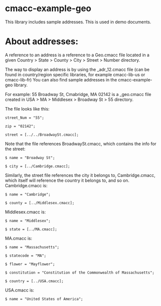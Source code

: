 # cmacc-example-geo

This library includes sample addresses. This is used in demo documents.

# About addresses:

A reference to an address is a reference to a Geo.cmacc file located in a given Country > State > County > City > Street > Number directory.

The way to display an address is by using the _adr_12.cmacc file (can be found in country/region specific libraries, for example cmacc-lib-us or cmacc-lib-fr)
You can also find sample addresses in the cmacc-example-geo library.

For example: 55 Broadway St, Cmabridge, MA 02142 is a _geo.cmacc file created in USA > MA > Middlesex > Broadway St > 55 directory.

The file looks like this: 

```
street_Num = "55";

zip = "02142";

street = [../../BroadwaySt.cmacc];
```

Note that the file references BroadwaySt.cmacc, which contains the info for the street:

```
$ name = "Broadway St";

$ city = [../Cambridge.cmacc];
```

Similarly, the street file references the city it belongs to, Cambridge.cmacc, which itself will reference the country it belongs to, and so on.
Cambridge.cmacc is:

```
$ name = "Cambridge";

$ county = [../Middlesex.cmacc];
```

Middlesex.cmacc is:

```
$ name = "Middlesex";

$ state = [../MA.cmacc];
```

MA.cmacc is:

```
$ name = "Massachusetts";

$ statecode = "MA";

$ flower = "Mayflower";

$ constitution = "Constitution of the Commonwealth of Massachusetts";

$ country = [../USA.cmacc];
```

USA.cmacc is:

```
$ name = "United States of America";
```